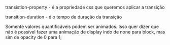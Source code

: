 transistion-property - é a propriedade css que queremos aplicar a transição

transition-duration - é o tempo de duração da transição

Somente valores quantificáveis podem ser animados. Isso quer dizer que não é possível fazer uma animação de display indo de none para block, mas sim de opacity de 0 para 1;